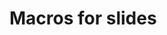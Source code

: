 <!--

author:   DART Team
email:    dart@chop.edu
version:  0.0.0
current_version_description: Initial version.
language: en
narrator: UK English Female
title: Macros for slides
comment:  This is placeholder module to save macros used in when creating slide decks.

@version_history 
No previous versions.
@end

@onload: window.LIA.settings.sound = false

big: <b style="font-size: 1.25em;">@0</b>
center: <div style="text-align: center;">@0</div>
colorhighlight: <b style="font-size: 1.15em; color: rgba(var(--color-highlight));">@0</b>

@sql_series_slide

<div style = "text-align: center; font-weight: bold;font-size: 1.5em; color: white; background-color: rgba(var(--color-highlight));">Welcome to the Arcus Education Skill Series!</div>

<br>

<div style = "align-items: center; display: flex;">
<div style = "margin: 1rem; max-width: 30%; float:left; padding-right:4em;">![""](../media/SQL-Logo.png)
</div>
<div style = "margin: 1rem auto; max-width: 65%; float:left;">
<h3>Beyond the Spreadsheet: Understanding SQL and Relational Databases</h3> 

</div>
</div>
@end

@todays_talk
@big(@title)

@learning_objectives
@end

@about_these_slides

These slides were created with [LiaScript](https://liascript.github.io/), an open source markdown parser for writing educational content.

All of the speaker notes from today's talk are saved in [the slides themselves](https://liascript.github.io/course/?https://raw.githubusercontent.com/arcus/arcus_skill_series_sql/main/database_normalization/database_normalization.md#1) -- try changing the view to Textbook and it will integrate the text from the notes into the slides themselves, or turn on the sound at the bottom to hear the notes read out loud as you go through. 

<div style = "align-items: center; display: flex;">
<div style = "margin-left: 10%; max-width: 25%; float:left; border-style: solid; border-color: rgba(var(--color-highlight));">
![Screenshot showing the upper right menus on a liascript page with the mode menu open and Textbook highlighted.](../media/liascript_mode.png)
</div>
<div style = "margin-right: 10%; max-width: 25%; float:right; border-style: solid; border-color: rgba(var(--color-highlight));">
![Screenshot showing the sound buttons at the bottom of a liascript page with the speaker button highlighted.](../media/liascript_sound.png)
</div>
</div>

The content from this talk is also available as @module_link 

For all of the files and information from this talk, go to our @repo_link 

@end

@teams_polls 

@big(Today's presentation will include interactive content!)

The best way to learn is to practice!

When we reach 💫 **Your Turn** sections, test your knowledge and respond in the Teams poll or the chat section.
Then we'll discuss the answer together.

@end
-->
# Macros for slides

